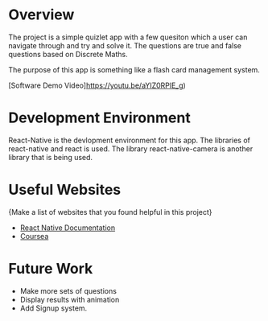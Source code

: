# Overview

The project is a simple quizlet app with a few quesiton which a user can navigate through and try and solve it. The questions are true and
false questions based on Discrete Maths.

The purpose of this app is something like a flash card management system.


[Software Demo Video]https://youtu.be/aYIZ0RPlE_g)

# Development Environment
React-Native is the devlopment environment for this app. 
The libraries of react-native and react is used. The library react-native-camera is another library that is being used. 

# Useful Websites

{Make a list of websites that you found helpful in this project}
* [React Native Documentation](https://reactnative.dev/docs/getting-started)
* [Coursea](https://www.coursera.org/learn/react-native-course)

# Future Work
* Make more sets of questions
* Display results with animation
* Add Signup system.